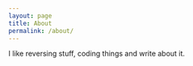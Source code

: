 ```yaml
---
layout: page
title: About
permalink: /about/
---
```


I like reversing stuff, coding things and write about it.
